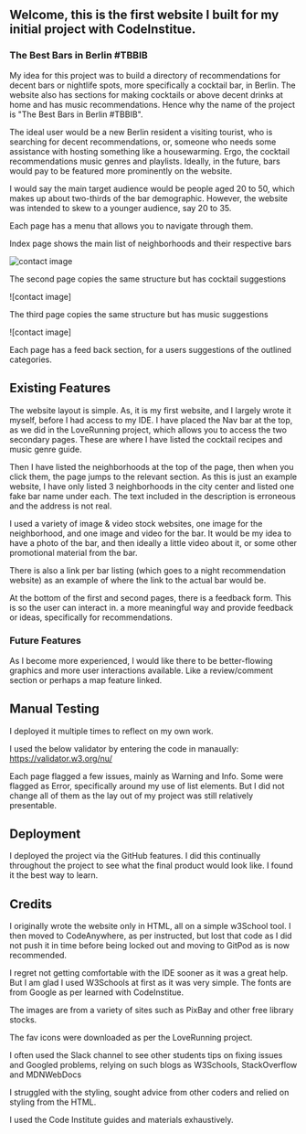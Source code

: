 
## Welcome, this is the first website I built for my initial project with CodeInstitue.

### The Best Bars in Berlin #TBBIB 

My idea for this project was to build a directory of recommendations for decent bars or nightlife spots, more specifically a cocktail bar, in Berlin. The website also has sections for making cocktails or above decent drinks at home and has music recommendations. Hence why the name of the project is "The Best Bars in Berlin #TBBIB". 

The ideal user would be a new Berlin resident a visiting tourist, who is searching for decent recommendations, or, someone who needs some assistance with hosting something like a housewarming. Ergo, the cocktail recommendations music genres and playlists. Ideally, in the future, bars would pay to be featured more prominently on the website.

I would say the main target audience would be people aged 20 to 50, which makes up about two-thirds of the bar demographic. However, the website was intended to skew to a younger audience, say 20 to 35.

Each page has a  menu that allows you to navigate through them. 

Index page shows the main list of neighborhoods and their respective bars 

![contact image](assets/Screenshot2024-05-08at15.29.34.png)

The second page copies the same structure but has cocktail suggestions 

![contact image]

The third page copies the same structure but has music suggestions 

![contact image]

Each page has a feed back section, for a users suggestions of the outlined categories. 
 

## Existing Features
The website layout is simple. As, it is my first website, and I largely wrote it myself, before I had access to my IDE. I have placed the Nav bar at the top, as we did in the LoveRunning project, which allows you to access the two secondary pages. These are where I have listed the cocktail recipes and music genre guide. 

Then I have listed the neighborhoods at the top of the page, then when you click them, the page jumps to the relevant section. As this is just an example website, I have only listed 3 neighborhoods in the city center and listed one fake bar name under each. The text included in the description is erroneous and the address is not real. 

I used a variety of image & video stock websites, one image for the neighborhood, and one image and video for the bar. It would be my idea to have a photo of the bar, and then ideally a little video about it, or some other promotional material from the bar. 

There is also a link per bar listing (which goes to a night recommendation website) as an example of where the link to the actual bar would be. 

At the bottom of the first and second pages, there is a feedback form. This is so the user can interact in. a more meaningful way and provide feedback or ideas, specifically for recommendations. 

### Future Features 
As I become more experienced, I would like there to be better-flowing graphics and more user interactions available. Like a review/comment section or perhaps a map feature linked. 

## Manual Testing
I deployed it multiple times to reflect on my own work. 

I used the below validator by entering the code in manaually: 
https://validator.w3.org/nu/

Each page flagged a few issues, mainly as Warning and Info. Some were flagged as Error, specifically around my use of list elements. But I did not change all of them as the lay out of my project was still relatively presentable. 

## Deployment 
I deployed the project via the GitHub features. I did this continually throughout the project to see what the final product would look like. I found it the best way to learn. 

## Credits 

I originally wrote the website only in HTML, all on a simple w3School tool. I then moved to CodeAnywhere, as per instructed, but lost that code as I did not push it in time before being locked out and moving to GitPod as is now recommended. 

I regret not getting comfortable with the IDE sooner as it was a great help. But I am glad I used W3Schools at first as it was very simple. The fonts are from Google as per learned with CodeInstitue. 

The images are from a variety of sites such as PixBay and other free library stocks. 

The fav icons were downloaded as per the LoveRunning project. 

I often used the Slack channel to see other students tips on fixing issues and Googled problems, relying on such blogs as W3Schools, StackOverflow and MDNWebDocs

I struggled  with the styling, sought advice from other coders and relied on styling from the HTML. 

I used the Code Institute guides and materials exhaustively. 
